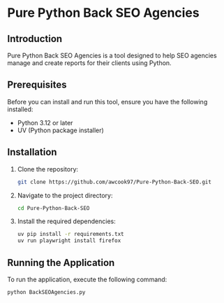 # Pure Python Back SEO Agencies

## Introduction
Pure Python Back SEO Agencies is a tool designed to help SEO agencies manage and create reports for their clients using Python.

## Prerequisites
Before you can install and run this tool, ensure you have the following installed:
- Python 3.12 or later
- UV (Python package installer)

## Installation
1. Clone the repository:
    ```bash
    git clone https://github.com/awcook97/Pure-Python-Back-SEO.git
    ```
2. Navigate to the project directory:
    ```bash
    cd Pure-Python-Back-SEO
    ```
3. Install the required dependencies:
    ```bash
   uv pip install -r requirements.txt
   uv run playwright install firefox
    ```

## Running the Application
To run the application, execute the following command:
```bash
python BackSEOAgencies.py
```

